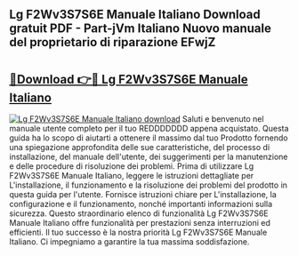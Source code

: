 ## Lg F2Wv3S7S6E Manuale Italiano Download gratuit PDF - Part-jVm Italiano Nuovo manuale del proprietario di riparazione EFwjZ

# <h2><a href="http://dfcw4o.blite.top/?on=Lg+F2Wv3S7S6E+Manuale+Italiano">🔗Download 👉🔴 Lg F2Wv3S7S6E Manuale Italiano</a></h2>

[![Lg F2Wv3S7S6E Manuale Italiano download](https://i.imgur.com/lujVjoI.png)](http://dfcw4o.blite.top/?on=Lg+F2Wv3S7S6E+Manuale+Italiano)
Saluti e benvenuto nel manuale utente completo per il tuo REDDDDDDD appena acquistato. Questa guida ha lo scopo di aiutarti a ottenere il massimo dal tuo Prodotto fornendo una spiegazione approfondita delle sue caratteristiche, del processo di installazione, del manuale dell'utente, dei suggerimenti per la manutenzione e delle procedure di risoluzione dei problemi. Prima di utilizzare Lg F2Wv3S7S6E Manuale Italiano, leggere le istruzioni dettagliate per L'installazione, il funzionamento e la risoluzione dei problemi del prodotto in questa guida per l'utente. Fornisce istruzioni chiare per L'installazione, la configurazione e il funzionamento, nonché importanti informazioni sulla sicurezza. Questo straordinario elenco di funzionalità Lg F2Wv3S7S6E Manuale Italiano offre funzionalità per prestazioni senza interruzioni ed efficienti. Il tuo successo è la nostra priorità Lg F2Wv3S7S6E Manuale Italiano. Ci impegniamo a garantire la tua massima soddisfazione.
